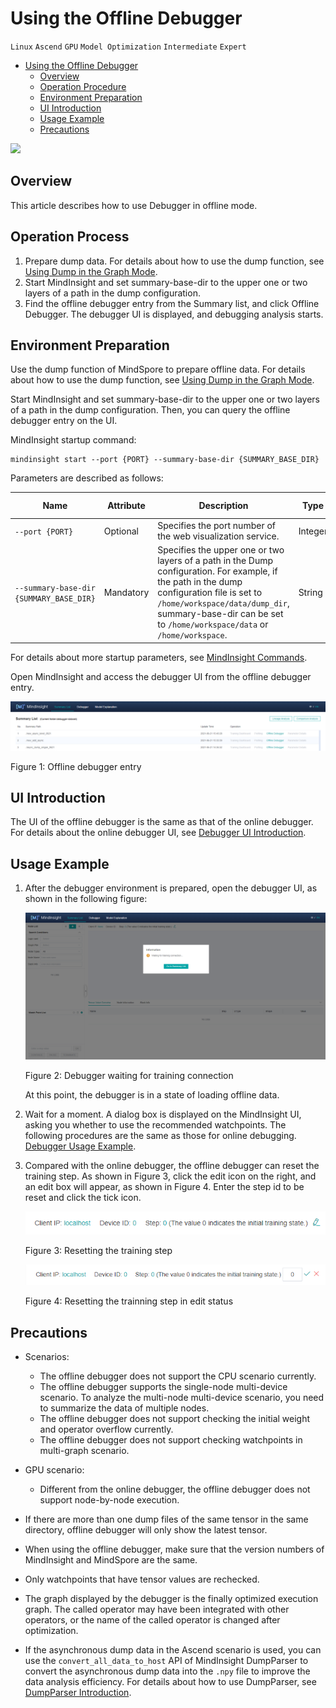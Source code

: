 ﻿# Using the Offline Debugger

`Linux` `Ascend` `GPU` `Model Optimization` `Intermediate` `Expert`

<!-- TOC -->

- [Using the Offline Debugger](#use-offline-debugger)
    - [Overview](#overview)
    - [Operation Procedure](#operation-procedure)
    - [Environment Preparation](#environment-preparation)
    - [UI Introduction](#ui-introduction)
    - [Usage Example](#usage-example)
    - [Precautions](#precautions)

<!-- /TOC -->

<a href="https://gitee.com/mindspore/docs/blob/master/tutorials/training/source_en/advanced_use/debugger_offline.md" target="_blank"><img src="https://gitee.com/mindspore/docs/raw/master/resource/_static/logo_source.png"></a>

## Overview

This article describes how to use Debugger in offline mode.

## Operation Process

1. Prepare dump data. For details about how to use the dump function, see [Using Dump in the Graph Mode](https://www.mindspore.cn/tutorial/training/en/master/advanced_use/dump_in_graph_mode.html).
2. Start MindInsight and set summary-base-dir to the upper one or two layers of a path in the dump configuration.
3. Find the offline debugger entry from the Summary list, and click Offline Debugger. The debugger UI is displayed, and debugging analysis starts.

## Environment Preparation

Use the dump function of MindSpore to prepare offline data. For details about how to use the dump function, see [Using Dump in the Graph Mode](https://www.mindspore.cn/tutorial/training/en/master/advanced_use/dump_in_graph_mode.html).

Start MindInsight and set summary-base-dir to the upper one or two layers of a path in the dump configuration. Then, you can query the offline debugger entry on the UI.

MindInsight startup command:

```text
mindinsight start --port {PORT} --summary-base-dir {SUMMARY_BASE_DIR}
```

Parameters are described as follows:

|Name|Attribute|Description|Type|Default Value|Range|
|---|---|---|---|---|---|
|`--port {PORT}`|Optional|Specifies the port number of the web visualization service.|Integer|8080|1–65535|
|`--summary-base-dir {SUMMARY_BASE_DIR}`|Mandatory|Specifies the upper one or two layers of a path in the Dump configuration. For example, if the path in the dump configuration file is set to `/home/workspace/data/dump_dir`, summary-base-dir can be set to `/home/workspace/data` or `/home/workspace`.|String|./|-|

For details about more startup parameters, see [MindInsight Commands](https://www.mindspore.cn/tutorial/training/en/master/advanced_use/mindinsight_commands.html).

Open MindInsight and access the debugger UI from the offline debugger entry.

![debugger_offline_entry](images/debugger_offline_entry.png)

Figure 1: Offline debugger entry

## UI Introduction

The UI of the offline debugger is the same as that of the online debugger. For details about the online debugger UI, see [Debugger UI Introduction](https://www.mindspore.cn/tutorial/training/en/master/advanced_use/debugger.html#debugger-ui-introduction).

## Usage Example

1. After the debugger environment is prepared, open the debugger UI, as shown in the following figure:

    ![debugger_waiting](images/debugger_offline_waiting.png)

    Figure 2: Debugger waiting for training connection

    At this point, the debugger is in a state of loading offline data.

2. Wait for a moment. A dialog box is displayed on the MindInsight UI, asking you whether to use the recommended watchpoints. The following procedures are the same as those for online debugging. [Debugger Usage Example](https://www.mindspore.cn/tutorial/training/en/master/advanced_use/debugger.html#debugger-usage-example).

3. Compared with the online debugger, the offline debugger can reset the training step. As shown in Figure 3, click the edit icon on the right, and an edit box will appear, as shown in Figure 4. Enter the step id to be reset and click the tick icon.

   ![debugger_offline_reset](images/debugger_offline_reset.png)

   Figure 3: Resetting the training step

   ![debugger_offline_edit](images/debugger_offline_edit.png)

   Figure 4: Resetting the trainning step in edit status

## Precautions

- Scenarios:
    - The offline debugger does not support the CPU scenario currently.
    - The offline debugger supports the single-node multi-device scenario. To analyze the multi-node multi-device scenario, you need to summarize the data of multiple nodes.
    - The offline debugger does not support checking the initial weight and operator overflow currently.
    - The offline debugger does not support checking watchpoints in multi-graph scenario.

- GPU scenario:
    - Different from the online debugger, the offline debugger does not support node-by-node execution.

- If there are more than one dump files of the same tensor in the same directory, offline debugger will only show the latest tensor.
- When using the offline debugger, make sure that the version numbers of MindInsight and MindSpore are the same.
- Only watchpoints that have tensor values are rechecked.
- The graph displayed by the debugger is the finally optimized execution graph. The called operator may have been integrated with other operators, or the name of the called operator is changed after optimization.
- If the asynchronous dump data in the Ascend scenario is used, you can use the `convert_all_data_to_host` API of MindInsight DumpParser to convert the asynchronous dump data into the `.npy` file to improve the data analysis efficiency. For details about how to use DumpParser, see [DumpParser Introduction](https://gitee.com/mindspore/mindinsight/tree/master/mindinsight/parser).
